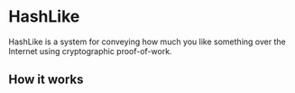 # HashLike #

HashLike is a system for conveying how much you like something over
the Internet using cryptographic proof-of-work.

## How it works ##

